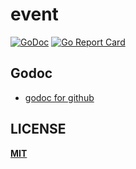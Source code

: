 # event 

[![GoDoc](https://godoc.org/github.com/gookit/event?status.svg)](https://godoc.org/github.com/gookit/event)
[![Go Report Card](https://goreportcard.com/badge/github.com/gookit/event)](https://goreportcard.com/report/github.com/gookit/event)


## Godoc

- [godoc for github](https://godoc.org/github.com/gookit/event)

## LICENSE

**[MIT](LICENSE)**